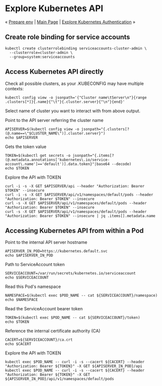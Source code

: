 # Explore Kubernetes API

« [Prepare env](prepare-env.md) | [Main Page](../README.md) | [Explore Kubernetes Authentication](explorer-k8s-auth.md) »

## Create role binding for service accounts

```
kubectl create clusterrolebinding serviceaccounts-cluster-admin \
  --clusterrole=cluster-admin \
  --group=system:serviceaccounts
```

<!--
---
kind: ClusterRoleBinding
apiVersion: rbac.authorization.k8s.io/v1beta1
metadata:
  name: cluster-admin-role-binding
subjects:
  - kind: ServiceAccount
    name: default
    namespace: default
roleRef:
  kind: ClusterRole
  name: cluster-admin
  apiGroup: rbac.authorization.k8s.io
-->

## Access Kubernetes API directly

Check all possible clusters, as your .KUBECONFIG may have multiple contexts:
```
kubectl config view -o jsonpath='{"Cluster name\tServer\n"}{range .clusters[*]}{.name}{"\t"}{.cluster.server}{"\n"}{end}'
```

Select name of cluster you want to interact with from above output.
<!--
prompt "Input the cluster name" CLUSTER_NAME
-->

Point to the API server referring the cluster name
```
APISERVER=$(kubectl config view -o jsonpath="{.clusters[?(@.name==\"$CLUSTER_NAME\")].cluster.server}")
echo $APISERVER
```

Gets the token value
```
TOKEN=$(kubectl get secrets -o jsonpath="{.items[?(@.metadata.annotations['kubernetes\.io/service-account\.name']=='default')].data.token}"|base64 --decode)
echo $TOKEN
```

Explore the API with TOKEN
```
curl -i -s -X GET $APISERVER/api --header "Authorization: Bearer $TOKEN" --insecure
curl -i -s -X GET $APISERVER/api/v1/namespaces/default/pods --header "Authorization: Bearer $TOKEN" --insecure
curl -s -X GET $APISERVER/api/v1/namespaces/default/pods --header "Authorization: Bearer $TOKEN" --insecure
curl -s -X GET $APISERVER/api/v1/namespaces/default/pods --header "Authorization: Bearer $TOKEN" --insecure | jq .items[].metadata.name
```

## Accessing Kubernetes API from within a Pod

Point to the internal API server hostname
```
APISERVER_IN_POD=https://kubernetes.default.svc
echo $APISERVER_IN_POD
```

Path to ServiceAccount token
```
SERVICEACCOUNT=/var/run/secrets/kubernetes.io/serviceaccount
echo $SERVICEACCOUNT
```

Read this Pod's namespace
```
NAMESPACE=$(kubectl exec $POD_NAME -- cat ${SERVICEACCOUNT}/namespace)
echo $NAMESPACE
```

Read the ServiceAccount bearer token
```
TOKEN=$(kubectl exec $POD_NAME -- cat ${SERVICEACCOUNT}/token)
echo $TOKEN
```

Reference the internal certificate authority (CA)
```
CACERT=${SERVICEACCOUNT}/ca.crt
echo $CACERT
```

Explore the API with TOKEN
```
kubectl exec $POD_NAME -- curl -i -s --cacert ${CACERT} --header "Authorization: Bearer ${TOKEN}" -X GET ${APISERVER_IN_POD}/api
kubectl exec $POD_NAME -- curl -i -s --cacert ${CACERT} --header "Authorization: Bearer ${TOKEN}" -X GET ${APISERVER_IN_POD}/api/v1/namespaces/default/pods
```
